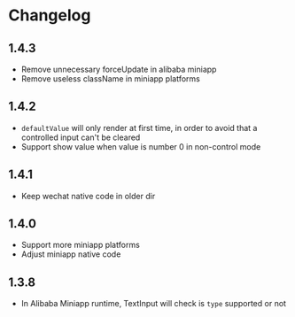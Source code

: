 # Changelog

## 1.4.3

- Remove unnecessary forceUpdate in alibaba miniapp
- Remove useless className in miniapp platforms

## 1.4.2

- `defaultValue` will only render at first time, in order to avoid that a controlled input can't be cleared
- Support show value when value is number 0 in non-control mode

## 1.4.1

- Keep wechat native code in older dir

## 1.4.0

- Support more miniapp platforms
- Adjust miniapp native code

## 1.3.8

- In Alibaba Miniapp runtime, TextInput will check is `type` supported or not
